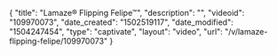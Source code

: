 {
    "title": "Lamaze&reg; Flipping Felipe&trade;",
    "description": "",
    "videoid": "109970073",
    "date_created": "1502519117",
    "date_modified": "1504247454",
    "type": "captivate",
    "layout": "video",
    "url": "\/v\/lamaze-flipping-felipe\/109970073"
}